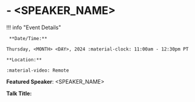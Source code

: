 # <MMM> - <SPEAKER_NAME>

!!! info "Event Details"

     **Date/Time:**

    Thursday, <MONTH> <DAY>, 2024 :material-clock: 11:00am - 12:30pm PT

    **Location:**

    :material-video: Remote

**Featured Speaker**: <SPEAKER_NAME>

**Talk Title:** <TITLE>

![type:video](https://www.youtube.com/embed/<CODE>)

**Affiliation:** <TODO>

**Bio:**

<TODO>

**Abstract:**

<TODO>

---

**Trainee Speaker:** <TODO>

**Affiliation:** <TODO>

**Talk Title**: <TODO>

